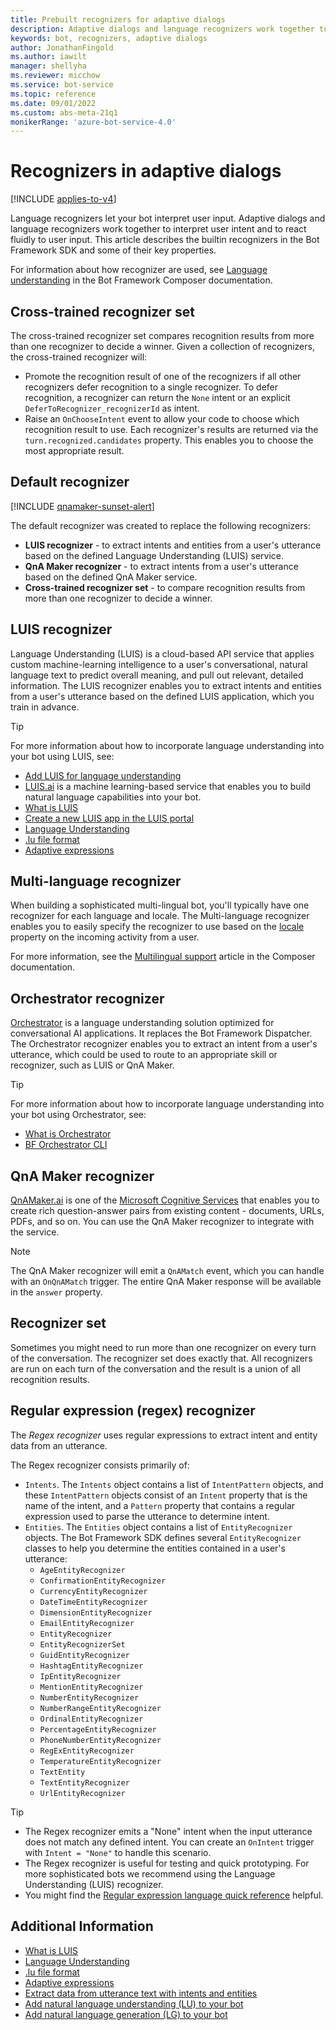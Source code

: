 ```yaml
---
title: Prebuilt recognizers for adaptive dialogs
description: Adaptive dialogs and language recognizers work together to interpret user intent and to react fluidly to user input. This article describes builtin recognizers in the Bot Framework SDK.
keywords: bot, recognizers, adaptive dialogs
author: JonathanFingold
ms.author: iawilt
manager: shellyha
ms.reviewer: micchow
ms.service: bot-service
ms.topic: reference
ms.date: 09/01/2022
ms.custom: abs-meta-21q1
monikerRange: 'azure-bot-service-4.0'
---
```


# Recognizers in adaptive dialogs

[!INCLUDE [applies-to-v4](../includes/applies-to-v4-current.md)]

Language recognizers let your bot interpret user input. Adaptive dialogs and language recognizers work together to interpret user intent and to react fluidly to user input. This article describes the builtin recognizers in the Bot Framework SDK and some of their key properties.

For information about how recognizer are used, see [Language understanding](/composer/concept-language-understanding) in the Bot Framework Composer documentation.

## Cross-trained recognizer set

The cross-trained recognizer set compares recognition results from more than one recognizer to decide a winner. Given a collection of recognizers, the cross-trained recognizer will:

* Promote the recognition result of one of the recognizers if all other recognizers defer recognition to a single recognizer. To defer recognition, a recognizer can return the `None` intent or an explicit `DeferToRecognizer_recognizerId` as intent.
* Raise an `OnChooseIntent` event to allow your code to choose which recognition result to use. Each recognizer's results are returned via the `turn.recognized.candidates` property. This enables you to choose the most appropriate result.

## Default recognizer

[!INCLUDE [qnamaker-sunset-alert](../includes/qnamaker-sunset-alert.md)]

The default recognizer was created to replace the following recognizers:

* **LUIS recognizer** - to extract intents and entities from a user's utterance based on the defined Language Understanding (LUIS) service.
* **QnA Maker recognizer** - to extract intents from a user's utterance based on the defined QnA Maker service.
* **Cross-trained recognizer set** - to compare recognition results from more than one recognizer to decide a winner.

## LUIS recognizer

Language Understanding (LUIS) is a cloud-based API service that applies custom machine-learning intelligence to a user's conversational, natural language text to predict overall meaning, and pull out relevant, detailed information. The LUIS recognizer enables you to extract intents and entities from a user's utterance based on the defined LUIS application, which you train in advance.

> [!TIP]
> For more information about how to incorporate language understanding into your bot using LUIS, see:
>
> * [Add LUIS for language understanding][update-the-recognizer-type-to-luis]
> * [LUIS.ai][4] is a machine learning-based service that enables you to build natural language capabilities into your bot.
> * [What is LUIS][5]
> * [Create a new LUIS app in the LUIS portal][11]
> * [Language Understanding][6]
> * [.lu file format][7]
> * [Adaptive expressions][8]

## Multi-language recognizer

When building a sophisticated multi-lingual bot, you'll typically have one recognizer for each language and locale. The Multi-language recognizer enables you to easily specify the recognizer to use based on the [locale][3] property on the incoming activity from a user.

For more information, see the [Multilingual support](/composer/how-to-use-multiple-language) article in the Composer documentation.

## Orchestrator recognizer

[Orchestrator][] is a language understanding solution optimized for conversational AI applications. It replaces the Bot Framework Dispatcher. The Orchestrator recognizer enables you to extract an intent from a user's utterance, which could be used to route to an appropriate skill or recognizer, such as LUIS or QnA Maker.

> [!TIP]
> For more information about how to incorporate language understanding into your bot using Orchestrator, see:
>
> * [What is Orchestrator][Orchestrator]
> * [BF Orchestrator CLI][15]

## QnA Maker recognizer

[QnAMaker.ai][12] is one of the [Microsoft Cognitive Services][13] that enables you to create rich question-answer pairs from existing content - documents, URLs, PDFs, and so on. You can use the QnA Maker recognizer to integrate with the service.

> [!NOTE]
> The QnA Maker recognizer will emit a `QnAMatch` event, which you can handle with an `OnQnAMatch` trigger.
> The entire QnA Maker response will be available in the `answer` property.

## Recognizer set

Sometimes you might need to run more than one recognizer on every turn of the conversation. The recognizer set does exactly that. All recognizers are run on each turn of the conversation and the result is a union of all recognition results.

## Regular expression (regex) recognizer

The _Regex recognizer_ uses regular expressions to extract intent and entity data from an utterance.

The Regex recognizer consists primarily of:

* `Intents`. The `Intents` object contains a list of `IntentPattern` objects, and these `IntentPattern` objects consist of an `Intent` property that is the name of the intent, and a `Pattern` property that contains a regular expression used to parse the utterance to determine intent.
* `Entities`. The `Entities` object contains a list of `EntityRecognizer` objects. The Bot Framework SDK defines several `EntityRecognizer` classes to help you determine the entities contained in a user's utterance:
  * `AgeEntityRecognizer`
  * `ConfirmationEntityRecognizer`
  * `CurrencyEntityRecognizer`
  * `DateTimeEntityRecognizer`
  * `DimensionEntityRecognizer`
  * `EmailEntityRecognizer`
  * `EntityRecognizer`
  * `EntityRecognizerSet`
  * `GuidEntityRecognizer`
  * `HashtagEntityRecognizer`
  * `IpEntityRecognizer`
  * `MentionEntityRecognizer`
  * `NumberEntityRecognizer`
  * `NumberRangeEntityRecognizer`
  * `OrdinalEntityRecognizer`
  * `PercentageEntityRecognizer`
  * `PhoneNumberEntityRecognizer`
  * `RegExEntityRecognizer`
  * `TemperatureEntityRecognizer`
  * `TextEntity`
  * `TextEntityRecognizer`
  * `UrlEntityRecognizer`

> [!TIP]
>
> * The Regex recognizer emits a "None" intent when the input utterance does not match any defined intent. You can create an `OnIntent` trigger with `Intent = "None"` to handle this scenario.
> * The Regex recognizer is useful for testing and quick prototyping. For more sophisticated bots we recommend using the Language Understanding (LUIS) recognizer.
> * You might find the [Regular expression language quick reference][2] helpful.

## Additional Information

* [What is LUIS][5]
* [Language Understanding][6]
* [.lu file format][7]
* [Adaptive expressions][8]
* [Extract data from utterance text with intents and entities][9]
* [Add natural language understanding (LU) to your bot][10]
* [Add natural language generation (LG) to your bot][1]

<!-- Footnote-style links -->
[1]:../v4sdk/bot-builder-concept-adaptive-dialog-generators.md
[2]:/dotnet/standard/base-types/regular-expression-language-quick-reference
[3]:https://github.com/microsoft/botbuilder/blob/master/specs/botframework-activity/botframework-activity.md#locale
[4]:https://luis.ai
[5]:/azure/cognitive-services/luis/what-is-luis
[6]:../v4sdk/bot-builder-concept-luis.md
[7]:../file-format/bot-builder-lu-file-format.md
[8]:../v4sdk/bot-builder-concept-adaptive-expressions.md
[9]:/azure/cognitive-services/luis/luis-concept-data-extraction?tabs=V2
[10]:../v4sdk/bot-builder-howto-v4-luis.md
[11]:/azure/cognitive-services/luis/luis-how-to-start-new-app
[12]:https://qnamaker.ai
[13]:https://azure.microsoft.com/services/cognitive-services/
[Orchestrator]:/composer/concept-orchestrator
[15]:https://github.com/microsoft/botframework-cli/tree/main/packages/orchestrator
[cross-train-concepts]: ../v4sdk/bot-builder-concept-cross-train.md
[luis-to-luis-cross-training]: ../v4sdk/bot-builder-concept-cross-train.md#luis-to-luis-cross-training
[qnamaker-cross-train]: https://github.com/microsoft/botframework-cli/tree/main/packages/cli#bf-qnamakercross-train
[bf-luiscross-train]: https://github.com/microsoft/botframework-cli/tree/main/packages/cli#bf-luiscross-train
[cs-sample-todo-bot]: https://github.com/microsoft/BotBuilder-Samples/tree/main/samples/csharp_dotnetcore/adaptive-dialog/08.todo-bot-luis-qnamaker
[howto-cross-train]: ../v4sdk/bot-builder-howto-cross-train.md
[update-the-recognizer-type-to-luis]: /composer/how-to-add-luis#update-the-recognizer-type-to-luis
